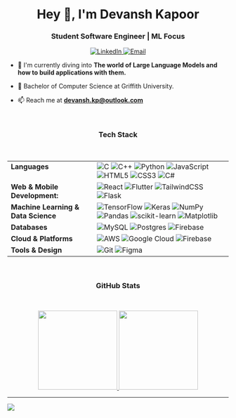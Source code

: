 <h1 align="center">Hey 👋, I'm Devansh Kapoor</h1>
<h3 align="center">Student Software Engineer | ML Focus</h3>
	
<p align="center">
  <a href="https://linkedin.com/in/devansh-kapoor">
    <img src="https://img.shields.io/badge/LinkedIn-%230077B5?style=for-the-badge&logo=linkedin&logoColor=white" alt="LinkedIn">
  </a>
  <a href="mailto:devansh.kp@outlook.com">
    <img src="https://img.shields.io/badge/Email-D14836?style=for-the-badge&logo=gmail&logoColor=white" alt="Email">
  </a>
</p>

- 🌱 I'm currently diving into **The world of Large Language Models and how to build applications with them.**

- 🏫 Bachelor of Computer Science at Griffith University.

- 📫 Reach me at **devansh.kp@outlook.com**

<br>
<h3 align="center">Tech Stack</h3>
<br>
<table>
  <tr>
    <td valign="top" width="180px"><strong>Languages</strong></td>
    <td>
        <img src="https://img.shields.io/badge/c-%2300599C.svg?style=for-the-badge&logo=c&logoColor=white" alt="C"/> 
        <img src="https://img.shields.io/badge/c++-%2300599C.svg?style=for-the-badge&logo=c%2B%2B&logoColor=white" alt="C++"/> 
        <img src="https://img.shields.io/badge/python-3670A0?style=for-the-badge&logo=python&logoColor=ffdd54" alt="Python"/>
        <img src="https://img.shields.io/badge/javascript-%23323330.svg?style=for-the-badge&logo=javascript&logoColor=%23F7DF1E" alt="JavaScript"/> 
        <img src="https://img.shields.io/badge/html5-%23E34F26.svg?style=for-the-badge&logo=html5&logoColor=white" alt="HTML5"/> 
        <img src="https://img.shields.io/badge/css3-%231572B6.svg?style=for-the-badge&logo=css3&logoColor=white" alt="CSS3"/> 
        <img src="https://img.shields.io/badge/c%23-%23239120.svg?style=for-the-badge&logo=csharp&logoColor=white" alt="C#"/> 
    </td>
  </tr>
  <tr>
    <td valign="top"><strong>Web & Mobile Development:</strong></td> 
    <td>
        <img src="https://img.shields.io/badge/react-%2320232a.svg?style=for-the-badge&logo=react&logoColor=%2361DAFB" alt="React"/> 
        <img src="https://img.shields.io/badge/Flutter-%2302569B.svg?style=for-the-badge&logo=Flutter&logoColor=white" alt="Flutter"/> 
        <img src="https://img.shields.io/badge/tailwindcss-%2338B2AC.svg?style=for-the-badge&logo=tailwind-css&logoColor=white" alt="TailwindCSS"/>
        <img src="https://img.shields.io/badge/flask-%23000.svg?style=for-the-badge&logo=flask&logoColor=white" alt="Flask"/>
    </td>
  </tr>
  <tr>
    <td valign="top"><strong>Machine Learning & Data Science</strong></td>
    <td>
        <img src="https://img.shields.io/badge/TensorFlow-%23FF6F00.svg?style=for-the-badge&logo=TensorFlow&logoColor=white" alt="TensorFlow"/> 
        <img src="https://img.shields.io/badge/Keras-%23D00000.svg?style=for-the-badge&logo=Keras&logoColor=white" alt="Keras"/> 
        <img src="https://img.shields.io/badge/numpy-%23013243.svg?style=for-the-badge&logo=numpy&logoColor=white" alt="NumPy"/> 
        <img src="https://img.shields.io/badge/pandas-%23150458.svg?style=for-the-badge&logo=pandas&logoColor=white" alt="Pandas"/> 
        <img src="https://img.shields.io/badge/scikit--learn-%23F7931E.svg?style=for-the-badge&logo=scikit-learn&logoColor=white" alt="scikit-learn"/> 
        <img src="https://img.shields.io/badge/Matplotlib-%23ffffff.svg?style=for-the-badge&logo=Matplotlib&logoColor=black" alt="Matplotlib"/>
    </td>
  </tr>
  <tr>
    <td valign="top"><strong>Databases</strong></td>
    <td>
        <img src="https://img.shields.io/badge/mysql-4479A1.svg?style=for-the-badge&logo=mysql&logoColor=white" alt="MySQL"/> 
        <img src="https://img.shields.io/badge/postgres-%23316192.svg?style=for-the-badge&logo=postgresql&logoColor=white" alt="Postgres"/> 
        <img src="https://img.shields.io/badge/firebase-%23039BE5.svg?style=for-the-badge&logo=firebase" alt="Firebase"/>
    </td>
  </tr>
  <tr>
    <td valign="top"><strong>Cloud & Platforms</strong></td>
    <td>
        <img src="https://img.shields.io/badge/AWS-%23FF9900.svg?style=for-the-badge&logo=amazon-aws&logoColor=white" alt="AWS"/> 
        <img src="https://img.shields.io/badge/GoogleCloud-%234285F4.svg?style=for-the-badge&logo=google-cloud&logoColor=white" alt="Google Cloud"/> 
        <img src="https://img.shields.io/badge/firebase-a08021?style=for-the-badge&logo=firebase&logoColor=ffcd34" alt="Firebase"/>
    </td>
  </tr>
  <tr>
    <td valign="top"><strong>Tools & Design</strong></td>
    <td>
        <img src="https://img.shields.io/badge/git-%23F05033.svg?style=for-the-badge&logo=git&logoColor=white" alt="Git"/> 
        <img src="https://img.shields.io/badge/figma-%23F24E1E.svg?style=for-the-badge&logo=figma&logoColor=white" alt="Figma"/>
    </td>
  </tr>
</table>

<br>
<h3 align="center">GitHub Stats</h3>
<br>
<p align="center">
<a href="https://github.com/devanshkp">
  <img height="180em" src="https://nirzak-streak-stats.vercel.app/?user=devanshkp&theme=tokyonight&hide_border=false"/>
  <img height="180em" src="https://github-readme-stats.vercel.app/api/top-langs/?username=devanshkp&theme=tokyonight&hide_border=false&include_all_commits=false&count_private=false&layout=compact"/>
</a>
</p>

---
[![](https://visitcount.itsvg.in/api?id=devanshkp&icon=0&color=0)](https://visitcount.itsvg.in)
